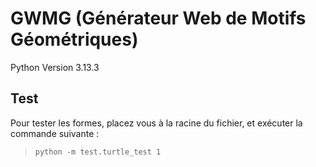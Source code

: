 # GWMG (Générateur Web de Motifs Géométriques)
Python Version 3.13.3
## Test
Pour tester les formes, placez vous à la racine du fichier, et exécuter la commande suivante :
> `python -m test.turtle_test 1`
